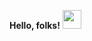  <strong>Hello, folks!</strong> <img src="https://raw.githubusercontent.com/MartinHeinz/MartinHeinz/master/wave.gif" width="30px">

